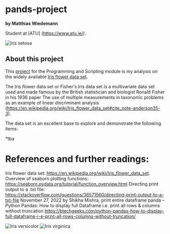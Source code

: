 # pands-project

**by Matthias Wiedemann**

Student at [ATU] (https://www.atu.ie/).

![Iris setosa](https://en.wikipedia.org/wiki/Iris_flower_data_set#/media/File:Kosaciec_szczecinkowaty_Iris_setosa.jpg)


## About this project

This [project](https://atu-main-mdl-euwest1.s3.eu-west-1.amazonaws.com/66/82/6682ae48f67ebab9c769ddae345221f3d6405bfe?response-content-disposition=inline%3B%20filename%3D%22Project%202024.pdf%22&response-content-type=application%2Fpdf&X-Amz-Content-Sha256=UNSIGNED-PAYLOAD&X-Amz-Algorithm=AWS4-HMAC-SHA256&X-Amz-Credential=AKIAWRN6GJFLWCMOG6H7%2F20240503%2Feu-west-1%2Fs3%2Faws4_request&X-Amz-Date=20240503T150953Z&X-Amz-SignedHeaders=host&X-Amz-Expires=21547&X-Amz-Signature=acbfbd441db6e3cd56ef3e3b9fcc1c2b1921963e00667cebf1c714bd8cd504a6) for the Programming and Scripting module is my analysis on the widely available [Iris flower data set](https://archive.ics.uci.edu/dataset/53/iris).



The Iris flower data set or Fisher's Iris data set is a multivariate data set used and made famous by the British statistician and biologist Ronald Fisher in his 1936 paper The use of multiple measurements in taxonomic problems as an example of linear discriminant analysis (https://en.wikipedia.org/wiki/Iris_flower_data_set#cite_note-anderson35-3).

The data set is an excellent base to explore and demonstrate the following items:

*tba





# References and further readings:

Iris flower data set: https://en.wikipedia.org/wiki/Iris_flower_data_set.
Overview of seaborn plotting functions: https://seaborn.pydata.org/tutorial/function_overview.html
Directing print output to a .txt file: https://stackoverflow.com/questions/36571560/directing-print-output-to-a-txt-file
November 27, 2022 by Shikha Mishra, print entire dataframe panda – Python Pandas: How to display full Dataframe i.e. print all rows & columns without truncation https://btechgeeks.com/python-pandas-how-to-display-full-dataframe-i-e-print-all-rows-columns-without-truncation/




![Iris versicolor](https://en.wikipedia.org/wiki/Iris_flower_data_set#/media/File:Iris_versicolor_3.jpg)
![Iris virginica](https://en.wikipedia.org/wiki/Iris_flower_data_set#/media/File:Iris_virginica.jpg)